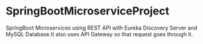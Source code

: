 # SpringBootMicroserviceProject
SpringBoot Microservices using REST API with Eureka Discovery Server and MySQL Database.It also uses API Gateway so that request goes through it.
